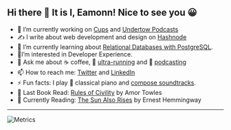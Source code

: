 ## Hi there 👋 It is I, Eamonn! Nice to see you 😀

- 🔭 I’m currently working on [Cups](https://cupsespressocafe.com/) and [Undertow Podcasts](https://www.eamonncottrell.com/podcasts/)
- ✍️ I write about web development and design on [Hashnode](https://blog.eamonncottrell.com/)
- 🌱 I’m currently learning about [Relational Databases with PostgreSQL](https://www.freecodecamp.org/learn/relational-database/).
- 🥑I’m interested in Developer Experience.
- 💬 Ask me about :coffee: coffee, :running: [ultra-running](https://www.strava.com/athletes/24426538) and :microphone: [podcasting](https://www.eamonncottrell.com/podcasts/)
- 📫 How to reach me: [Twitter](https://twitter.com/EamonnCottrell) and [LinkedIn](https://www.linkedin.com/in/eamonncottrell/)
- ⚡ Fun facts: I play :musical_keyboard: classical piano and [compose soundtracks](https://sieis.transistor.fm/).
- 📖 Last Book Read: [Rules of Civility](https://www.amazon.com/dp/B0056A4Z3W/ref=dp-kindle-redirect?_encoding=UTF8&btkr=1) by Amor Towles
- 📖 Currently Reading: [The Sun Also Rises](https://www.amazon.com/Sun-Also-Rises-Ernest-Hemingway/dp/B09S64Y27K/ref=tmm_pap_swatch_0?_encoding=UTF8&qid=1651251613&sr=8-1) by Ernest Hemmingway
___________________________


![Metrics](https://metrics.lecoq.io/sieis?template=classic&config.timezone=America%2FNew_York)
